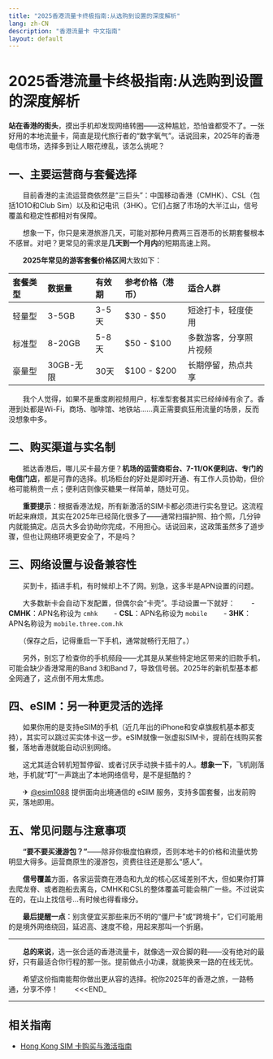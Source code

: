 ```yaml
---
title: "2025香港流量卡终极指南:从选购到设置的深度解析"
lang: zh-CN
description: "香港流量卡 中文指南"
layout: default
---
```

# 2025香港流量卡终极指南:从选购到设置的深度解析

**站在香港的街头**，摸出手机却发现网络转圈——这种尴尬，恐怕谁都受不了。一张好用的本地流量卡，简直是现代旅行者的“数字氧气”。话说回来，2025年的香港电信市场，选择多到让人眼花缭乱，该怎么挑呢？

## 一、主要运营商与套餐选择

　　目前香港的主流运营商依然是“三巨头”：中国移动香港（CMHK）、CSL（包括1O1O和Club Sim）以及和记电讯（3HK）。它们占据了市场的大半江山，信号覆盖和稳定性都相对有保障。

　　想象一下，你只是来港旅游几天，可能对那种月费两三百港币的长期套餐根本不感冒。对吧？更常见的需求是**几天到一个月内**的短期高速上网。

　　**2025年常见的游客套餐价格区间**大致如下：

| 套餐类型 | 数据量 | 有效期 | 参考价格（港币） | 适合人群 |
| :--- | :--- | :--- | :--- | :--- |
| 轻量型 | 3-5GB | 3-5天 | $30 - $50 | 短途打卡，轻度使用 |
| 标准型 | 8-20GB | 5-8天 | $50 - $100 | 多数游客，分享照片视频 |
| 豪量型 | 30GB-无限 | 30天 | $100 - $200 | 长期停留，热点共享 |

　　我个人觉得，如果不是重度刷视频用户，标准型套餐其实已经绰绰有余了。香港到处都是Wi-Fi，商场、咖啡馆、地铁站……真正需要疯狂用流量的场景，反而没想象中多。

## 二、购买渠道与实名制

　　抵达香港后，哪儿买卡最方便？**机场的运营商柜台、7-11/OK便利店、专门的电信门店**，都是可靠的选择。机场柜台的好处是即时开通、有工作人员协助，但价格可能稍贵一点；便利店则像买糖果一样简单，随处可见。

　　**重要提示**：根据香港法规，所有新激活的SIM卡都必须进行实名登记。这流程听起来麻烦，其实在2025年已经简化很多了——通常扫描护照、拍个照，几分钟内就能搞定。店员大多会协助你完成，不用担心。话说回来，这政策虽然多了道步骤，但也让网络环境更安全了，不是吗？

## 三、网络设置与设备兼容性

　　买到卡，插进手机，有时候却上不了网。别急，这多半是APN设置的问题。

　　大多数新卡会自动下发配置，但偶尔会“卡壳”。手动设置一下就好：
　　- **CMHK**：APN名称设为 `cmhk`
　　- **CSL**：APN名称设为 `mobile`
　　- **3HK**：APN名称设为 `mobile.three.com.hk`

　　（保存之后，记得重启一下手机，通常就畅行无阻了。）

　　另外，别忘了检查你的手机频段——尤其是从某些特定地区带来的旧款手机，可能会缺少香港常用的Band 3和Band 7，导致信号弱。2025年的新机型基本都全网通了，这点倒不用太焦虑。

## 四、eSIM：另一种更灵活的选择

　　如果你用的是支持eSIM的手机（近几年出的iPhone和安卓旗舰机基本都支持），其实可以跳过买实体卡这一步。eSIM就像一张虚拟SIM卡，提前在线购买套餐，落地香港就能自动识别网络。

　　这尤其适合转机短暂停留、或者讨厌手动换卡插卡的人。**想象一下**，飞机刚落地，手机就“叮”一声跳出了本地网络信号，是不是挺酷的？

　　✈ [@esim1088](https://t.me/s/esim1088) 提供面向出境通信的 eSIM 服务，支持多国套餐，出发前购买，落地即用。

## 五、常见问题与注意事项

　　**“要不要买漫游包？”**——除非你极度怕麻烦，否则本地卡的价格和流量优势明显大得多。运营商原生的漫游包，资费往往还是那么“感人”。

　　**信号覆盖**方面，各家运营商在港岛和九龙的核心区域差别不大，但如果你打算去爬龙脊、或者跑船去离岛，CMHK和CSL的整体覆盖可能会稍广一些。不过说实在的，在山上找信号…有时候也得看缘分。

　　**最后提醒一点**：别贪便宜买那些来历不明的“僵尸卡”或“跨境卡”，它们可能用的是境外网络绕回，延迟高、速度不稳，用起来那叫一个折磨。

---

　　**总的来说**，选一张合适的香港流量卡，就像选一双合脚的鞋——没有绝对的最好，只有最适合你行程的那一张。提前做点小功课，就能换来一路的在线无忧。

　　希望这份指南能帮你做出更从容的选择。祝你2025年的香港之旅，一路畅通，分享不停！
　　<<<END_

<!-- crosslink -->
---

## 相关指南

- [Hong Kong SIM 卡购买与激活指南](https://faciylike.github.io/hong-kong-sim-guides)
